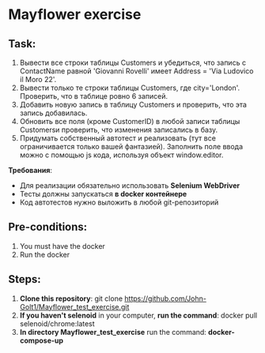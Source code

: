 # Mayflower exercise
## Task:
1. Вывести все строки таблицы Customers и убедиться, что запись с ContactName равной 'Giovanni Rovelli' имеет Address = 'Via Ludovico il Moro 22'.
2. Вывести только те строки таблицы Customers, где city='London'. Проверить, что в таблице ровно 6 записей.
3. Добавить новую запись в таблицу Customers и проверить, что эта запись добавилась.
4. Обновить все поля (кроме CustomerID) в любой записи таблицы Customersи проверить, что изменения записались в базу.
5. Придумать собственный автотест и реализовать (тут все ограничивается только вашей фантазией).
Заполнить поле ввода можно с помощью js кода, используя объект window.editor.

**Требования**:
- Для реализации обязательно использовать **Selenium WebDriver**
- Тесты должны запускаться **в docker контейнере**
- Код автотестов нужно выложить в любой git-репозиторий
## Pre-conditions:
1. You must have the docker
2. Run the docker
## Steps:
1. **Clone this repository**: git clone https://github.com/John-Golt1/Mayflower_test_exercise.git
2. **If you haven't selenoid** in your computer, **run the command**: docker pull selenoid/chrome:latest 
3. **In directory Mayflower_test_exercise** run the command: **docker-compose-up**
